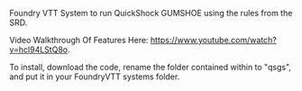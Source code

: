 Foundry VTT System to run QuickShock GUMSHOE using the rules from the SRD.

Video Walkthrough Of Features Here: https://www.youtube.com/watch?v=hcl94LStQ8o.

To install, download the code, rename the folder contained within to "qsgs", and put it in your FoundryVTT systems folder.
